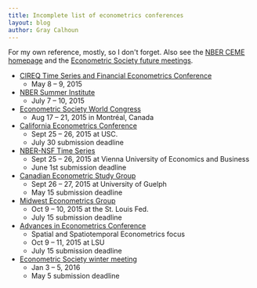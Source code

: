 ```yaml
---
title: Incomplete list of econometrics conferences
layout: blog
author: Gray Calhoun
---
```


For my own reference, mostly, so I don't forget. Also see the
[NBER CEME homepage](http://www.nber.org/CEME/ceme.html)
and the
[Econometric Society future meetings](https://www.econometricsociety.org/meetings/future-meetings).

* [CIREQ Time Series and Financial Econometrics Conference](http://www.cireqmontreal.com/en/view/12253/colloque-cireq-montreal-deconometrie-series-temporelles-et-econometrie-de-la-finance)
  + May 8 – 9, 2015
* [NBER Summer Institute](http://conference.nber.org/confer/2015/SI2015/EFWW/EFWWprg.html)
  + July 7 – 10, 2015
* [Econometric Society World Congress](http://eswc2015.com/)
  + Aug 17 – 21, 2015 in Montréal, Canada
* [California Econometrics Conference](http://dornsife.usc.edu/conferences/econometrics-conference)
  + Sept 25 – 26, 2015 at USC.
  + July 30 submission deadline
* [NBER-NSF Time Series](https://sites.google.com/site/nbernsfts/home)
  + Sept 25 – 26, 2015 at Vienna University of Economics and Business
  + June 1st submission deadline
* [Canadian Econometric Study Group](http://www.cesg2015.org/call.html)
  + Sept 26 – 27, 2015 at University of Guelph
  + May 15 submission deadline
* [Midwest Econometrics Group](http://research.stlouisfed.org/conferences/MEG2015/)
  + Oct 9 – 10, 2015 at the St. Louis Fed.
  + July 15 submission deadline
* [Advances in Econometrics Conference](http://faculty.smu.edu/millimet/AiE.html)
  + Spatial and Spatiotemporal Econometrics focus
  + Oct 9 – 11, 2015 at LSU
  + July 15 submission deadline
* [Econometric Society winter meeting](https://www.econometricsociety.org/meetings/schedule/2016/01/03/2016-north-american-winter-meeting)
  + Jan 3 – 5, 2016
  + May 5 submission deadline